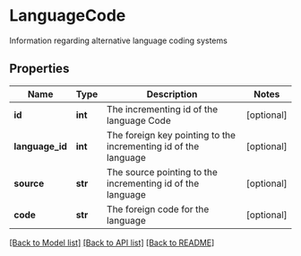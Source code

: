 # LanguageCode

Information regarding alternative language coding systems
## Properties
Name | Type | Description | Notes
------------ | ------------- | ------------- | -------------
**id** | **int** | The incrementing id of the language Code | [optional] 
**language_id** | **int** | The foreign key pointing to the incrementing id of the language | [optional] 
**source** | **str** | The source pointing to the incrementing id of the language | [optional] 
**code** | **str** | The foreign code for the language | [optional] 

[[Back to Model list]](../README.md#documentation-for-models) [[Back to API list]](../README.md#documentation-for-api-endpoints) [[Back to README]](../README.md)


